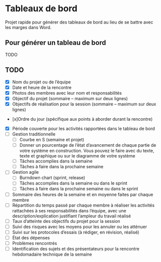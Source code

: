 # Tableaux de bord

Projet rapide pour générer des tableaux de bord au lieu de se battre avec les marges dans Word.

## Pour générer un tableau de bord

TODO

## TODO

- [x] Nom du projet ou de l’équipe
- [x] Date et heure de la rencontre
- [x] Photos des membres avec leur nom et responsabilités
- [x] Objectif du projet (sommaire – maximum sur deux lignes)
- [x] Objectifs de réalisation pour la session (sommaire – maximum sur deux lignes)
- [x]Ordre du jour (spécifique aux points à aborder durant la rencontre)
- [x] Période couverte pour les activités rapportées dans le tableau de bord
- [ ] Gestion traditionnelle
  - [ ] Courbe en S (semaine et projet)
  - [ ] Donner un pourcentage de l’état d’avancement de chaque partie de votre système en construction. Vous pouvez le faire avec du texte, texte et graphique ou sur le diagramme de votre système
  - [ ] Tâches accomplies dans la semaine
  - [ ] Tâches à faire dans la prochaine semaine
- [ ] Gestion agile
  - [ ] Burndown chart (sprint, release)
  - [ ] Tâches accomplies dans la semaine ou dans le sprint
  - [ ] Tâches à faire dans la prochaine semaine ou dans le sprint
- [ ] Sommaire des heures de la semaine et en moyenne faites par chaque membre
- [ ] Répartition du temps passé par chaque membre à réaliser les activités rattachées à ses responsabilités dans l’équipe, avec une description/explication justifiant l’ampleur du travail réalisé
- [ ] Taux d’atteinte des objectifs du projet pour la session
- [ ] Suivi des risques avec les moyens pour les annuler ou les atténuer
- [ ] Suivi sur les protocoles d’essais (à rédiger, en révision, réalisé)
- [ ] État des dépenses
- [ ] Problèmes rencontrés
- [ ] Identification des sujets et des présentateurs pour la rencontre hebdomadaire technique de la semaine
